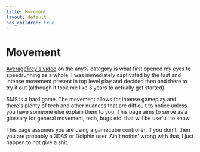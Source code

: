 ```yaml
---
title: Movement
layout: default
has_children: true
---
```

# Movement
[AverageTrey's video](https://www.youtube.com/watch?v=oudZMniib08) on the any% category is what first opened my eyes to speedrunning as a whole. I was immediately captivated by the fast and intense movement present in top level play and decided then and there to try it out (although it took me like 3 years to actually get started).

SMS is a hard game. The movement allows for intense gameplay and there's plenty of tech and other nuances that are difficult to notice unless you have someone else explain them to you. This page aims to serve as a glossary for general movement, tech, bugs etc. that will be usefull to know.

This page assumes you are using a gamecube controller. If you don't, then you are probably a 3DAS or Dolphin user. Ain't nothin' wrong with that, I just happen to not give a shit.  